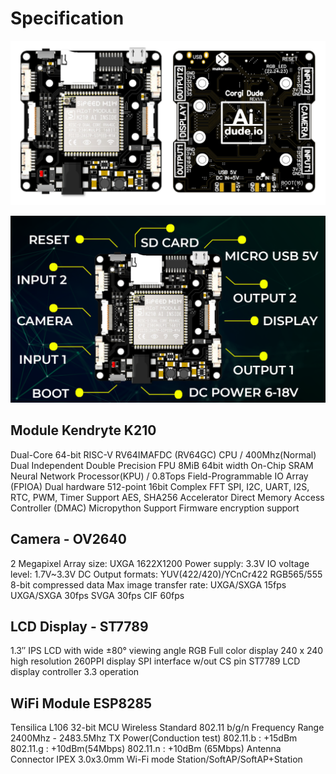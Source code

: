 # Specification

![](https://github.com/AiDude-io/CorgiDude/raw/master/images/front-back.png?raw=true)

![](https://github.com/AiDude-io/CorgiDude/raw/master/images/corgidude-pinout.png?raw=true)

## Module Kendryte K210

Dual-Core 64-bit RISC-V RV64IMAFDC (RV64GC) CPU / 400Mhz(Normal)
Dual Independent Double Precision FPU
8MiB 64bit width On-Chip SRAM
Neural Network Processor(KPU) / 0.8Tops
Field-Programmable IO Array (FPIOA)
Dual hardware 512-point 16bit Complex FFT
SPI, I2C, UART, I2S, RTC, PWM, Timer Support
AES, SHA256 Accelerator
Direct Memory Access Controller (DMAC)
Micropython Support
Firmware encryption support

## Camera - OV2640

2 Megapixel
Array size: UXGA 1622X1200
Power supply: 3.3V
IO voltage level: 1.7V~3.3V DC
Output formats:
YUV(422/420)/YCnCr422
RGB565/555
8-bit compressed data
Max image transfer rate:
UXGA/SXGA 15fps
UXGA/SXGA 30fps
SVGA 30fps
CIF 60fps

## LCD Display - ST7789

1.3″ IPS LCD with wide ±80° viewing angle
RGB Full color display
240 x 240 high resolution 260PPI display
SPI interface w/out CS pin
ST7789 LCD display controller
3.3 operation

## WiFi Module ESP8285

Tensilica L106 32-bit MCU
Wireless Standard 802.11 b/g/n
Frequency Range 2400Mhz - 2483.5Mhz
TX Power(Conduction test) 802.11.b : +15dBm
802.11.g : +10dBm(54Mbps)
802.11.n : +10dBm (65Mbps)
Antenna Connector IPEX 3.0x3.0mm
Wi-Fi mode Station/SoftAP/SoftAP+Station

